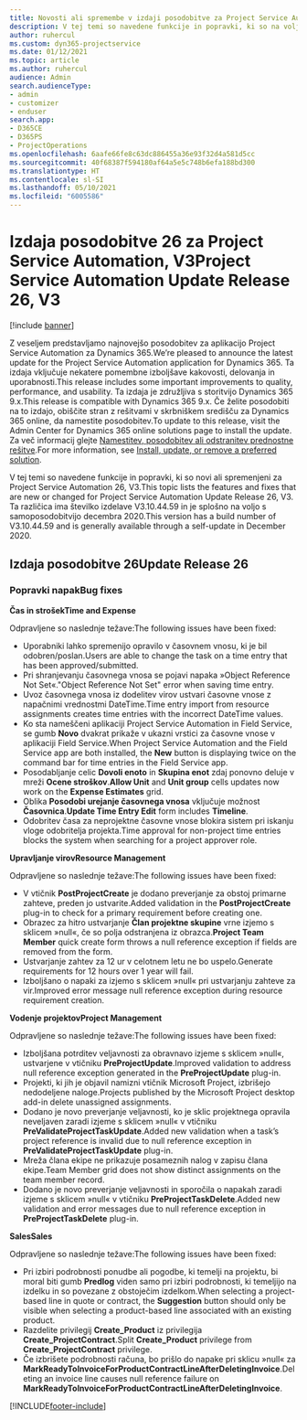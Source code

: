 ```yaml
---
title: Novosti ali spremembe v izdaji posodobitve za Project Service Automation 26, V3
description: V tej temi so navedene funkcije in popravki, ki so na voljo za Project Service Automation V3, izdaja posodobitve 26.
author: ruhercul
ms.custom: dyn365-projectservice
ms.date: 01/12/2021
ms.topic: article
ms.author: ruhercul
audience: Admin
search.audienceType:
- admin
- customizer
- enduser
search.app:
- D365CE
- D365PS
- ProjectOperations
ms.openlocfilehash: 6aafe66fe8c63dc886455a36e93f32d4a581d5cc
ms.sourcegitcommit: 40f68387f594180af64a5e5c748b6efa188bd300
ms.translationtype: HT
ms.contentlocale: sl-SI
ms.lasthandoff: 05/10/2021
ms.locfileid: "6005586"
---
```

# <a name="project-service-automation-update-release-26-v3"></a><span data-ttu-id="eb79f-103">Izdaja posodobitve 26 za Project Service Automation, V3</span><span class="sxs-lookup"><span data-stu-id="eb79f-103">Project Service Automation Update Release 26, V3</span></span>

[!include [banner](../includes/psa-now-project-operations.md)]

<span data-ttu-id="eb79f-104">Z veseljem predstavljamo najnovejšo posodobitev za aplikacijo Project Service Automation za Dynamics 365.</span><span class="sxs-lookup"><span data-stu-id="eb79f-104">We’re pleased to announce the latest update for the Project Service Automation application for Dynamics 365.</span></span> <span data-ttu-id="eb79f-105">Ta izdaja vključuje nekatere pomembne izboljšave kakovosti, delovanja in uporabnosti.</span><span class="sxs-lookup"><span data-stu-id="eb79f-105">This release includes some important improvements to quality, performance, and usability.</span></span> <span data-ttu-id="eb79f-106">Ta izdaja je združljiva s storitvijo Dynamics 365 9.x.</span><span class="sxs-lookup"><span data-stu-id="eb79f-106">This release is compatible with Dynamics 365 9.x.</span></span> <span data-ttu-id="eb79f-107">Če želite posodobiti na to izdajo, obiščite stran z rešitvami v skrbniškem središču za Dynamics 365 online, da namestite posodobitev.</span><span class="sxs-lookup"><span data-stu-id="eb79f-107">To update to this release, visit the Admin Center for Dynamics 365 online solutions page to install the update.</span></span> <span data-ttu-id="eb79f-108">Za več informacij glejte [Namestitev, posodobitev ali odstranitev prednostne rešitve](/power-platform/admin/install-remove-preferred-solution).</span><span class="sxs-lookup"><span data-stu-id="eb79f-108">For more information, see [Install, update, or remove a preferred solution](/power-platform/admin/install-remove-preferred-solution).</span></span>

<span data-ttu-id="eb79f-109">V tej temi so navedene funkcije in popravki, ki so novi ali spremenjeni za Project Service Automation 26, V3.</span><span class="sxs-lookup"><span data-stu-id="eb79f-109">This topic lists the features and fixes that are new or changed for Project Service Automation Update Release 26, V3.</span></span> <span data-ttu-id="eb79f-110">Ta različica ima številko izdelave V3.10.44.59 in je splošno na voljo s samoposodobitvijo decembra 2020.</span><span class="sxs-lookup"><span data-stu-id="eb79f-110">This version has a build number of V3.10.44.59 and is generally available through a self-update in December 2020.</span></span>

## <a name="update-release-26"></a><span data-ttu-id="eb79f-111">Izdaja posodobitve 26</span><span class="sxs-lookup"><span data-stu-id="eb79f-111">Update Release 26</span></span>

### <a name="bug-fixes"></a><span data-ttu-id="eb79f-112">Popravki napak</span><span class="sxs-lookup"><span data-stu-id="eb79f-112">Bug fixes</span></span>

<span data-ttu-id="eb79f-113">**Čas in strošek**</span><span class="sxs-lookup"><span data-stu-id="eb79f-113">**Time and Expense**</span></span>

<span data-ttu-id="eb79f-114">Odpravljene so naslednje težave:</span><span class="sxs-lookup"><span data-stu-id="eb79f-114">The following issues have been fixed:</span></span>

- <span data-ttu-id="eb79f-115">Uporabniki lahko spremenijo opravilo v časovnem vnosu, ki je bil odobren/poslan.</span><span class="sxs-lookup"><span data-stu-id="eb79f-115">Users are able to change the task on a time entry that has been approved/submitted.</span></span>
- <span data-ttu-id="eb79f-116">Pri shranjevanju časovnega vnosa se pojavi napaka »Object Reference Not Set«.</span><span class="sxs-lookup"><span data-stu-id="eb79f-116">"Object Reference Not Set" error when saving time entry.</span></span>
- <span data-ttu-id="eb79f-117">Uvoz časovnega vnosa iz dodelitev virov ustvari časovne vnose z napačnimi vrednostmi DateTime.</span><span class="sxs-lookup"><span data-stu-id="eb79f-117">Time entry import from resource assignments creates time entries with the incorrect DateTime values.</span></span>
- <span data-ttu-id="eb79f-118">Ko sta nameščeni aplikaciji Project Service Automation in Field Service, se gumb **Novo** dvakrat prikaže v ukazni vrstici za časovne vnose v aplikaciji Field Service.</span><span class="sxs-lookup"><span data-stu-id="eb79f-118">When Project Service Automation and the Field Service app are both installed, the **New** button is displaying twice on the command bar for time entries in the Field Service app.</span></span>
- <span data-ttu-id="eb79f-119">Posodabljanje celic **Dovoli enoto** in **Skupina enot** zdaj ponovno deluje v mreži **Ocene stroškov**.</span><span class="sxs-lookup"><span data-stu-id="eb79f-119">**Allow Unit** and **Unit group** cells updates now work on the **Expense Estimates** grid.</span></span>
- <span data-ttu-id="eb79f-120">Oblika **Posodobi urejanje časovnega vnosa** vključuje možnost **Časovnica**.</span><span class="sxs-lookup"><span data-stu-id="eb79f-120">**Update Time Entry Edit** form includes **Timeline**.</span></span>
- <span data-ttu-id="eb79f-121">Odobritev časa za neprojektne časovne vnose blokira sistem pri iskanju vloge odobritelja projekta.</span><span class="sxs-lookup"><span data-stu-id="eb79f-121">Time approval for non-project time entries blocks the system when searching for a project approver role.</span></span>

<span data-ttu-id="eb79f-122">**Upravljanje virov**</span><span class="sxs-lookup"><span data-stu-id="eb79f-122">**Resource Management**</span></span>

<span data-ttu-id="eb79f-123">Odpravljene so naslednje težave:</span><span class="sxs-lookup"><span data-stu-id="eb79f-123">The following issues have been fixed:</span></span>

- <span data-ttu-id="eb79f-124">V vtičnik **PostProjectCreate** je dodano preverjanje za obstoj primarne zahteve, preden jo ustvarite.</span><span class="sxs-lookup"><span data-stu-id="eb79f-124">Added validation in the **PostProjectCreate** plug-in to check for a primary requirement before creating one.</span></span>
- <span data-ttu-id="eb79f-125">Obrazec za hitro ustvarjanje **Član projektne skupine** vrne izjemo s sklicem »null«, če so polja odstranjena iz obrazca.</span><span class="sxs-lookup"><span data-stu-id="eb79f-125">**Project Team Member** quick create form throws a null reference exception if fields are removed from the form.</span></span>
- <span data-ttu-id="eb79f-126">Ustvarjanje zahtev za 12 ur v celotnem letu ne bo uspelo.</span><span class="sxs-lookup"><span data-stu-id="eb79f-126">Generate requirements for 12 hours over 1 year will fail.</span></span>
- <span data-ttu-id="eb79f-127">Izboljšano o napaki za izjemo s sklicem »null« pri ustvarjanju zahteve za vir.</span><span class="sxs-lookup"><span data-stu-id="eb79f-127">Improved error message null reference exception during resource requirement creation.</span></span>

<span data-ttu-id="eb79f-128">**Vodenje projektov**</span><span class="sxs-lookup"><span data-stu-id="eb79f-128">**Project Management**</span></span>

<span data-ttu-id="eb79f-129">Odpravljene so naslednje težave:</span><span class="sxs-lookup"><span data-stu-id="eb79f-129">The following issues have been fixed:</span></span>

- <span data-ttu-id="eb79f-130">Izboljšana potrditev veljavnosti za obravnavo izjeme s sklicem »null«, ustvarjene v vtičniku **PreProjectUpdate**.</span><span class="sxs-lookup"><span data-stu-id="eb79f-130">Improved validation to address null reference exception generated in the **PreProjectUpdate** plug-in.</span></span>
- <span data-ttu-id="eb79f-131">Projekti, ki jih je objavil namizni vtičnik Microsoft Project, izbrišejo nedodeljene naloge.</span><span class="sxs-lookup"><span data-stu-id="eb79f-131">Projects published by the Microsoft Project desktop add-in delete unassigned assignments.</span></span>
- <span data-ttu-id="eb79f-132">Dodano je novo preverjanje veljavnosti, ko je sklic projektnega opravila neveljaven zaradi izjeme s sklicem »null« v vtičniku **PreValidateProjectTaskUpdate**.</span><span class="sxs-lookup"><span data-stu-id="eb79f-132">Added new validation when a task’s project reference is invalid due to null reference exception in **PreValidateProjectTaskUpdate** plug-in.</span></span>
- <span data-ttu-id="eb79f-133">Mreža člana ekipe ne prikazuje posameznih nalog v zapisu člana ekipe.</span><span class="sxs-lookup"><span data-stu-id="eb79f-133">Team Member grid does not show distinct assignments on the team member record.</span></span>
- <span data-ttu-id="eb79f-134">Dodano je novo preverjanje veljavnosti in sporočila o napakah zaradi izjeme s sklicem »null« v vtičniku **PreProjectTaskDelete**.</span><span class="sxs-lookup"><span data-stu-id="eb79f-134">Added new validation and error messages due to null reference exception in **PreProjectTaskDelete** plug-in.</span></span>

<span data-ttu-id="eb79f-135">**Sales**</span><span class="sxs-lookup"><span data-stu-id="eb79f-135">**Sales**</span></span>

<span data-ttu-id="eb79f-136">Odpravljene so naslednje težave:</span><span class="sxs-lookup"><span data-stu-id="eb79f-136">The following issues have been fixed:</span></span>

- <span data-ttu-id="eb79f-137">Pri izbiri podrobnosti ponudbe ali pogodbe, ki temelji na projektu, bi moral biti gumb **Predlog** viden samo pri izbiri podrobnosti, ki temeljijo na izdelku in so povezane z obstoječim izdelkom.</span><span class="sxs-lookup"><span data-stu-id="eb79f-137">When selecting a project-based line in quote or contract, the **Suggestion** button should only be visible when selecting a product-based line associated with an existing product.</span></span>
- <span data-ttu-id="eb79f-138">Razdelite privilegij **Create_Product** iz privilegija **Create_ProjectContract**.</span><span class="sxs-lookup"><span data-stu-id="eb79f-138">Split **Create_Product** privilege from **Create_ProjectContract** privilege.</span></span>
- <span data-ttu-id="eb79f-139">Če izbrišete podrobnosti računa, bo prišlo do napake pri sklicu »null« za **MarkReadyToInvoiceForProductContractLineAfterDeletingInvoice**.</span><span class="sxs-lookup"><span data-stu-id="eb79f-139">Deleting an invoice line causes null reference failure on **MarkReadyToInvoiceForProductContractLineAfterDeletingInvoice**.</span></span>


[!INCLUDE[footer-include](../includes/footer-banner.md)]